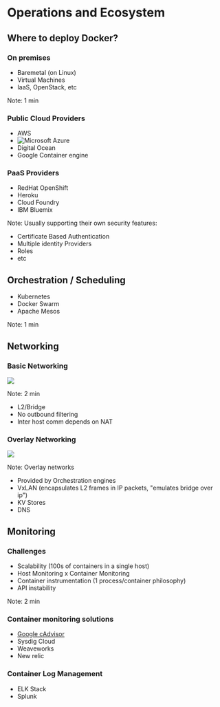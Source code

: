 # Operations and Ecosystem



## Where to deploy Docker?

### On premises

- Baremetal (on Linux)
- Virtual Machines
- IaaS, OpenStack, etc

Note: 1 min


### Public Cloud Providers

- AWS
- ![](http://fsmontenegro.github.io/dockersec/images/Microsoft-Azure_logo.png "Microsoft Azure")
- Digital Ocean
- Google Container engine


### PaaS Providers

- RedHat OpenShift
- Heroku
- Cloud Foundry
- IBM Bluemix

Note: Usually supporting their own security features:
  - Certificate Based Authentication
  - Multiple identity Providers
  - Roles
  - etc



## Orchestration / Scheduling

- Kubernetes
- Docker Swarm
- Apache Mesos

Note: 1 min



## Networking

### Basic Networking

![](http://fsmontenegro.github.io/dockersec/images/docker-net-bridge.png) <!-- .element: style="border:1px grey" -->

Note: 2 min
  - L2/Bridge
  - No outbound filtering
  - Inter host comm depends on NAT


### Overlay Networking

![](http://fsmontenegro.github.io/dockersec/images/docker-net-overlay.png) <!-- .element: style="border:1px grey" -->

Note: Overlay networks
  - Provided by Orchestration engines
  - VxLAN (encapsulates L2 frames in IP packets, "emulates bridge over ip")
  - KV Stores
  - DNS



## Monitoring

### Challenges
- Scalability (100s of containers in a single host)
- Host Monitoring x Container Monitoring
- Container instrumentation (1 process/container philosophy)
- API instability

Note: 2 min


### Container monitoring solutions
- [Google cAdvisor](http://192.168.56.102:8080/containers/)
- Sysdig Cloud
- Weaveworks
- New relic


### Container Log Management
- ELK Stack
- Splunk
